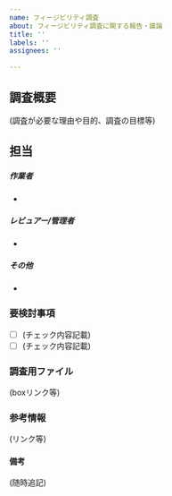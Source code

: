```yaml
---
name: フィージビリティ調査
about: フィージビリティ調査に関する報告・議論
title: ''
labels: ''
assignees: ''

---
```


## 調査概要

(調査が必要な理由や目的、調査の目標等)

## 担当

##### 作業者

- 

##### レビュアー/管理者

- 

##### その他

- 

### 要検討事項

- [ ] (チェック内容記載)
- [ ] (チェック内容記載)

### 調査用ファイル

(boxリンク等)

### 参考情報

(リンク等)

#### 備考

(随時追記)

